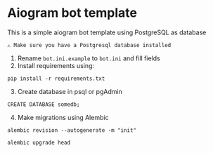 # Aiogram bot template
This is a simple aiogram bot template using PostgreSQL as database
```
⚠️ Make sure you have a Postgresql database installed
```
1. Rename `bot.ini.example` to `bot.ini` and fill fields
2. Install requirements using: 
```
pip install -r requirements.txt
```
3. Create database in psql or pgAdmin
```
CREATE DATABASE somedb;
```
4. Make migrations using Alembic
```
alembic revision --autogenerate -m "init"
```
```
alembic upgrade head
```
